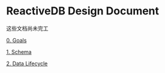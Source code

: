 # ReactiveDB Design Document

这些文档尚未完工

[0. Goals](./00_goals.md)


[1. Schema](./01_schema.md)


[2. Data Lifecycle](./02_data_lifecycle.md)
